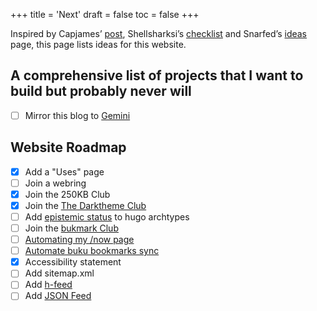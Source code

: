 +++
title = 'Next'
draft = false
toc = false
+++

Inspired by Capjames’ [post](https://jamesg.blog/2024/02/19/personal-website-ideas/), Shellsharksi’s
[checklist](https://shellsharks.com/notes/2023/08/15/website-component-checklist) and Snarfed’s
[ideas](https://snarfed.org/ideas) page, this page lists ideas for this website.

## A comprehensive list of projects that I want to build but probably never will

- [ ] Mirror this blog to [Gemini](https://gemini.circumlunar.space/)

## Website Roadmap

- [x] Add a "Uses" page
- [ ] Join a webring
- [x] Join the 250KB Club
- [x] Join the [The Darktheme Club](https://darktheme.club/)
- [ ] Add [epistemic status](https://v5.chriskrycho.com/journal/epistemic-status/) to hugo archtypes
- [ ] Join the [bukmark Club](https://bukmark.club/)
- [ ] [Automating my /now page](https://akashgoswami.dev/posts/automating-my-now-page/)
- [ ] [Automate buku bookmarks sync](https://seirdy.one/bookmarks/)
- [x] Accessibility statement
- [ ] Add sitemap.xml
- [ ] Add [h-feed](https://indieweb.org/h-feed)
- [ ] Add [JSON Feed](https://foosel.net/til/how-to-add-json-feed-support-to-hugo/)
